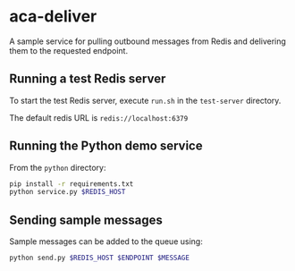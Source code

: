# aca-deliver

A sample service for pulling outbound messages from Redis and delivering them to the
requested endpoint.

## Running a test Redis server

To start the test Redis server, execute `run.sh` in the `test-server` directory.

The default redis URL is `redis://localhost:6379`

## Running the Python demo service

From the `python` directory:

```sh
pip install -r requirements.txt
python service.py $REDIS_HOST
```

## Sending sample messages

Sample messages can be added to the queue using:

```sh
python send.py $REDIS_HOST $ENDPOINT $MESSAGE
```
